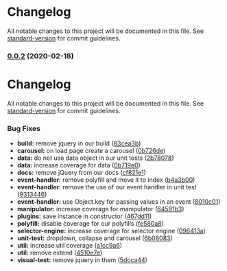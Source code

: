 # Changelog

All notable changes to this project will be documented in this file. See [standard-version](https://github.com/conventional-changelog/standard-version) for commit guidelines.

### [0.0.2](https://github.com/flocasts/flo-scss/compare/v0.0.1...v0.0.2) (2020-02-18)

# Changelog

All notable changes to this project will be documented in this file. See [standard-version](https://github.com/conventional-changelog/standard-version) for commit guidelines.



### Bug Fixes

* **build:** remove jquery in our build ([83cea3b](https://github.com/flocasts/flo-scss/commit/83cea3bafa57987b8cd6be0557bbca8364ab1fee))
* **carousel:** on load page create a carousel ([0b726de](https://github.com/flocasts/flo-scss/commit/0b726de94e6a30612dcd227222afd3b61516dae0))
* **data:** do not use data object in our unit tests ([2b78078](https://github.com/flocasts/flo-scss/commit/2b780787797da2bed2af0f95963be61e2b8e94a4))
* **data:** increase coverage for data ([0b719e0](https://github.com/flocasts/flo-scss/commit/0b719e065c278d1d20f993bd2999dd108ac23682))
* **docs:** remove jQuery from our docs ([cf821e1](https://github.com/flocasts/flo-scss/commit/cf821e1d4d1d67f6b4ce9651ae64c72a502c40ba))
* **event-handler:** remove polyfill and move it to index ([b4a3b00](https://github.com/flocasts/flo-scss/commit/b4a3b00ac8635b51b6216f540ac59219432c0d65))
* **event-handler:** remove the use of our event handler in unit test ([9313446](https://github.com/flocasts/flo-scss/commit/9313446274edbb216fd7777c3d3f3147622e81e7))
* **event-handler:** use Object.key for passing values in an event ([8010c01](https://github.com/flocasts/flo-scss/commit/8010c010e9f15ec04e291a07316f93bda5b46f19))
* **manipulator:** increase coverage for manipulator ([64591b3](https://github.com/flocasts/flo-scss/commit/64591b3722128d89252b8f1c840cd846940b7f5c))
* **plugins:** save instance in constructor ([467dd11](https://github.com/flocasts/flo-scss/commit/467dd113c50c50f69c1b17d40cbd41d0b175952a))
* **polyfill:** disable coverage for our polyfills ([fe580a8](https://github.com/flocasts/flo-scss/commit/fe580a8e5a0c0eaa17d88d48051fae4eb542ccce))
* **selector-engine:** increase coverage for selector engine ([096413a](https://github.com/flocasts/flo-scss/commit/096413a9942178aa68925f032822b40900bac346))
* **unit-test:** dropdown, collapse and carousel ([6b08083](https://github.com/flocasts/flo-scss/commit/6b0808354d212272030e598f4e8ea9e2bce7703a))
* **util:** increase util coverage ([a1cc9a6](https://github.com/flocasts/flo-scss/commit/a1cc9a6e332869519fcff2a3d0f976bdad0f14fd))
* **util:** remove extend ([4510e7e](https://github.com/flocasts/flo-scss/commit/4510e7e61db27b264c1fadc125beb2d4c80f07df))
* **visual-test:** remove jquery in them ([5dcca44](https://github.com/flocasts/flo-scss/commit/5dcca44fcfe3e4ae2820f4b8b115f006374985b3))
